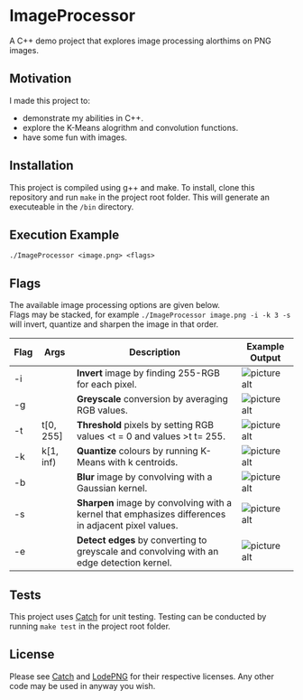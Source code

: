 # ImageProcessor

A C++ demo project that explores image processing alorthims on PNG images.

## Motivation

I made this project to:
* demonstrate my abilities in C++.
* explore the K-Means alogrithm and convolution functions.
* have some fun with images.

## Installation

This project is compiled using g++ and make. To install, clone this repository and run `make` in the project root folder.
This will generate an executeable in the `/bin` directory.

## Execution Example

`./ImageProcessor <image.png> <flags>`

## Flags

The available image processing options are given below. <br/>
Flags may be stacked, for example  `./ImageProcessor image.png -i -k 3 -s` will invert, quantize and sharpen the image in that order.  

Flag | Args | Description | Example Output
---- | ---- | ----------- | --------------
-i | | **Invert** image by finding 255-RGB for each pixel. | ![picture alt](http://www.olivermharrison.com/img/ImageProcessor/invert.png "Invert")
-g | | **Greyscale** conversion by averaging RGB values. | ![picture alt](http://www.olivermharrison.com/img/ImageProcessor/greyscale.png "Greyscale")
-t | t[0, 255] | **Threshold** pixels by setting RGB values <t = 0 and values >t t= 255. | ![picture alt](http://www.olivermharrison.com/img/ImageProcessor/threshold.png "Threshold")
-k | k[1, inf) | **Quantize** colours by running K-Means with k centroids. | ![picture alt](http://www.olivermharrison.com/img/ImageProcessor/quantize.png "Quantize")
-b | | **Blur** image by convolving with a Gaussian kernel. | ![picture alt](http://www.olivermharrison.com/img/ImageProcessor/blur.png "Blur")
-s | | **Sharpen** image by convolving with a kernel that emphasizes differences in adjacent pixel values. | ![picture alt](http://www.olivermharrison.com/img/ImageProcessor/sharpen.png "Sharpen")
-e | | **Detect edges** by converting to greyscale and convolving with an edge detection kernel. | ![picture alt](http://www.olivermharrison.com/img/ImageProcessor/edges.png "Invert")


## Tests

This project uses [Catch](https://github.com/philsquared/Catch) for unit testing.
Testing can be conducted by running `make test` in the project root folder.

## License

Please see [Catch](https://github.com/philsquared/Catch) and [LodePNG](https://github.com/lvandeve/lodepng) for their respective licenses. Any other code may be used in anyway you wish.
